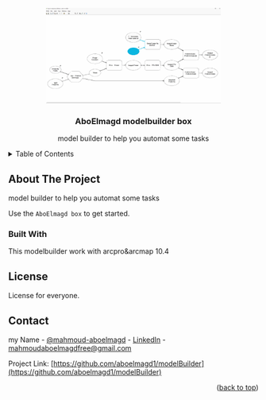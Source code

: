 <div id="top"></div>





<!-- PROJECT LOGO -->
<br />
<div align="center">
  <a href="https://github.com/aboelmagd1/modelBuilder">
    <img src="img/rd.png" alt="Logo" width="70%" >
  </a>

  <h3 align="center">AboElmagd modelbuilder box</h3>

  <p align="center">
    model builder to help you automat some tasks
    </p>
</div>

<!-- TABLE OF CONTENTS -->
<details>
  <summary>Table of Contents</summary>
  <ol>
    <li>
       modelbuiders contains on
              <ul>
                <li>Arcpro models</li>
                <li>Collect feature class</li>
                <li>Convert mxd</li>
                <li>cut fill</li>
                <li>cut fill</li>
                <li>digitizing</li>
                <li>Export
                   <ul>  
                     <li>Export features by Attribute with new GDB</li>
                          <li>export to autocade</li>
                         </ul>  
                
        </li>
      
  </ol>
</details>


<!-- ABOUT THE PROJECT -->
## About The Project

model builder to help you automat some tasks

Use the `AboElmagd box` to get started.
 <br />


### Built With

This modelbuilder work with arcpro&arcmap 10.4 




<!-- LICENSE -->
## License

License for everyone.




<!-- CONTACT -->
## Contact

my Name - [@mahmoud-aboelmagd](https://github.com/aboelmagd1/) - [LinkedIn](https://www.linkedin.com/in/mahmoud-aboelmagd/) - mahmoudaboelmagdfree@gmail.com

Project Link: [https://github.com/aboelmagd1/modelBuilder](https://github.com/aboelmagd1/modelBuilder)

<p align="right">(<a href="#top">back to top</a>)</p>
